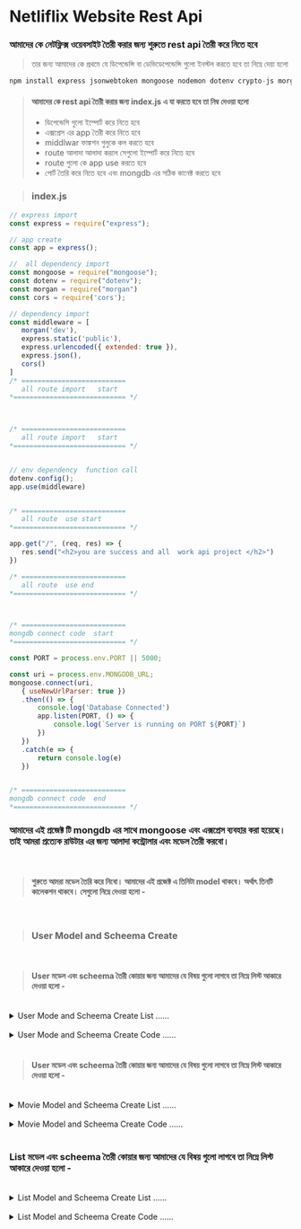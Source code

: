 # Netliflix Website Rest Api 

### আমাদের কে নেটফ্লিক্স ওয়েবসাইট তৈরী করার জন্য শুরুতে  rest api  তৈরী করে নিতে হবে 

> তার জন্য আমাদের কে প্রথমে যে ডিপেন্ডেন্সি বা ডেভিডেপেন্ডেন্সি গুলো ইনস্টল করতে হবে তা  নিম্নে দেয়া হলো 


```javascript  
npm install express jsonwebtoken mongoose nodemon dotenv crypto-js morgan 
```

> #### আমাদের কে rest  api  তৈরী করার জন্য  index.js    এ   যা করতে হবে তা নিম্ব দেওয়া হলো 
>  - ডিপেন্ডেসি গুলো ইম্পোর্ট করে নিতে হবে 
>  - এক্সপ্রেস এর  app  তৈরী  করে নিতে হবে 
>  - middlwar   ফাঙ্কশন গুলুকে কল করতে হবে 
>  - route  আলাদা আলাদা করলে সেগুলো ইম্পোর্ট করে  নিতে হবে 
>  - route  গুলো কে   app  use  করতে হবে 
>  - পোর্ট তৈরি করে নিতে হবে এবং mongdb  এর সঠিক কানেক্ট  করতে হবে 


> ### index.js 


 ```javascript
 // express import 
const express = require("express");

// app create 
const app = express();

//  all dependency import 
const mongoose = require("mongoose");
const dotenv = require("dotenv");
const morgan = require("morgan")
const cors = require('cors');

// dependency import 
const middleware = [
    morgan('dev'),
    express.static('public'),
    express.urlencoded({ extended: true }),
    express.json(),
    cors()
]
/* ==========================
    all route import   start 
*============================ */



/* ==========================
    all route import   start 
*============================ */


// env dependency  function call 
dotenv.config();
app.use(middleware)


/* ==========================
    all route  use start  
*============================ */

app.get("/", (req, res) => {
    res.send("<h2>you are success and all  work api project </h2>")
})

/* ==========================
    all route  use end   
*============================ */



/* ==========================
 mongdb connect code  start 
*============================ */

const PORT = process.env.PORT || 5000;

const uri = process.env.MONGODB_URL;
mongoose.connect(uri,
    { useNewUrlParser: true })
    .then(() => {
        console.log('Database Connected')
        app.listen(PORT, () => {
            console.log(`Server is running on PORT ${PORT}`)
        })
    })
    .catch(e => {
        return console.log(e)
    })


/* ==========================
 mongdb connect code  end
*============================ */
```

### আমাদের এই প্রজেক্ট  টি  mongdb   এর সাথে mongoose  এবং এক্সপ্রেস ব্যবহার করা  হয়েছে। তাই আমরা  প্রত্যেক  রাউটার  এর জন্য আলাদা কন্ট্রোলার এবং মডেল তৈরী করবো।  
 <br/>

> #### শুরুতে  আমরা মডেল তৈরি করে  নিবো।   আমাদের এই প্রজেক্ট এ  তিনিটা model  থাকবে।  অর্থাৎ তিনটি কালেকশন থাকবে।  সেগুলো  নিম্নে দেওয়া হলো - 

 <br/>

> ### User Model and Scheema Create 
 <br/>

> #### User  মডেল  এবং scheema  তৈরী কোয়ার জন্য আমাদের  যে বিষয় গুলো লাগবে তা নিম্নে  লিস্ট আকারে দেওয়া হলো -
<br/>
<details>
<summary>User Mode and Scheema Create List  ...... </summary>


 -  username
    -  type: String 
    -  required: true 
    -  unique: true 
- email 
    -  type: String 
    -  required: true 
    -  unique: true 
- password 
    -  type: String 
    -  required: true 
- profilePic 
    -  type: String 
    -  defaut: "" 
- isAdmin 
    -  type: Boolean 
    -  default: false 
- timestamps :  true  


</details>

<br/>
<details>
<summary>User Mode and Scheema Create Code   ...... </summary>

```javascript 
const { Schema, model } = require('mongoose')

const userScheema = new Schema({
    username: {
        type: String,
        required: true,
        unique: true
    },
    email: {
        type: String,
        required: true,
        unique: true
    },
    password: {
        type: String,
        required: true
    },
    profilePic: {
        type: String, default: ""
    },
    isAdmin: {
        type: Boolean,
        default: false
    }
},

    {
        timestamps: true
    }
)

module.exports = model("User", userScheema)
```


</details>
<br/>

> #### User  মডেল  এবং scheema  তৈরী কোয়ার জন্য আমাদের  যে বিষয় গুলো লাগবে তা নিম্নে  লিস্ট আকারে দেওয়া হলো -
<br/>
<details>
<summary>Movie  Model and Scheema Create List  ...... </summary>


 -  title
    -  type: String 
    -  required: true 
    -  unique: true 
- desc 
    -  type: String 
- imgTitle 
    -  type: String 
- imgSm 
    -  type: String 
- trailer 
    -  type: String 
- video 
    -  type: String 
- year 
    -  type: String 
- limit 
    -  type: String 
- genre 
    -  type: String  
- isSeries 
    -  type: Boolean 
    -  defaut:false
- timestamps :  true  


</details>

<br/>
<details>
<summary>Movie  Model  and Scheema Create Code   ...... </summary>

```javascript 
const { Schema, model } = require('mongoose')

const movieScheema = new Schema({
    title: {
        type: String,
        required: true,
        unique: true
    },
    email: String,
    desc: String,
    img: String,
    imgTitle: String,
    imgSm: String,
    trailer: String,
    video: String,
    year: String,
    limit: String,
    genre: String,
    isSeries: {
        type: Boolean,
        default: false
    }

},

    {
        timestamps: true
    }
)
module.exports = model("Movie", movieScheema)
```
</details>

<br/>


### List   মডেল  এবং scheema  তৈরী কোয়ার জন্য আমাদের  যে বিষয় গুলো লাগবে তা নিম্নে  লিস্ট আকারে দেওয়া হলো -
<br/>
<details>
<summary>List  Model and Scheema Create List  ...... </summary>
<br>

 -  title
    -  type: String 
    -  required: true 
    -  unique: true 
- type 
    -  type: String 
- genre 
    -  type: String 
- content 
    -  type: String 
- timestamps :  true  

</details>

<br/>

<details>
<summary>List   Model  and Scheema Create Code   ...... </summary>

```javascript 
const { Schema, model } = require('mongoose')

const movieScheema = new Schema({
    title: {
        type: String,
        required: true,
        unique: true
    },
    type: String,
    genre: String,
    content: Array
},

    {
        timestamps: true
    }
)
module.exports = model("Movie", movieScheema)
```
</details>





 
